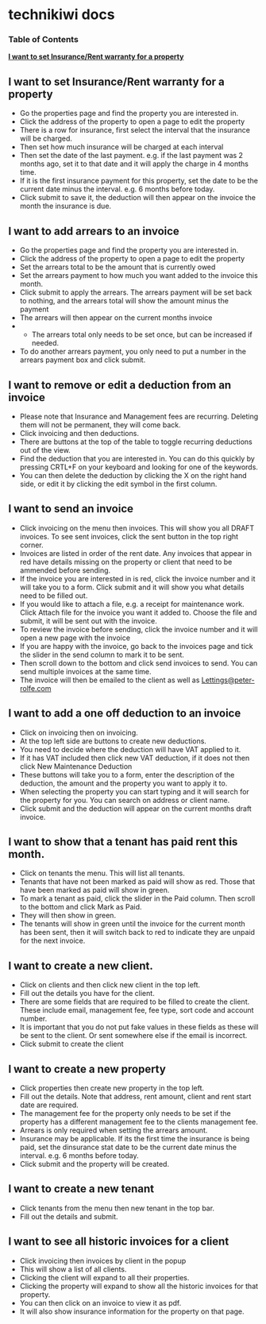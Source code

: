 # technikiwi docs
### Table of Contents
**[I want to set Insurance/Rent warranty for a property](#insurance)**<br>

<a name="insurance"/>

## I want to set Insurance/Rent warranty for a property
+ Go the properties page and find the property you are interested in.
+ Click the address of the property to open a page to edit the property
+ There is a row for insurance, first select the interval that the insurance will be charged.
+ Then set how much insurance will be charged at each interval
+ Then set the date of the last payment. e.g. if the last payment was 2 months ago, set it to that date and it will apply the charge in 4 months time. 
+ If it is the first insurance payment for this property, set the date to be the current date minus the interval. e.g. 6 months before today.
+ Click submit to save it, the deduction will then appear on the invoice the month the insurance is due.

## I want to add arrears to an invoice
+ Go the properties page and find the property you are interested in.
+ Click the address of the property to open a page to edit the property
+ Set the arrears total to be the amount that is currently owed
+ Set the arrears payment to how much you want added to the invoice this month.
+ Click submit to apply the arrears. The arrears payment will be set back to nothing, and the arrears total will show the amount minus the payment
+ The arrears will then appear on the current months invoice
+ + The arrears total only needs to be set once, but can be increased if needed.
+ To do another arrears payment, you only need to put a number in the arrears payment box and click submit.

## I want to remove or edit a deduction from an invoice
+ Please note that Insurance and Management fees are recurring. Deleting them will not be permanent, they will come back.
+ Click invoicing and then deductions.
+ There are buttons at the top of the table to toggle recurring deductions out of the view.
+ Find the deduction that you are interested in. You can do this quickly by pressing CRTL+F on your keyboard and looking for one of the keywords.
+ You can then delete the deduction by clicking the X on the right hand side, or edit it by clicking the edit symbol in the first column.

## I want to send an invoice
+ Click invoicing on the menu then invoices. This will show you all DRAFT invoices. To see sent invoices, click the sent button in the top right corner.
+ Invoices are listed in order of the rent date. Any invoices that appear in red have details missing on the property or client that need to be ammended before sending.
+ If the invoice you are interested in is red, click the invoice number and it will take you to a form. Click submit and it will show you what details need to be filled out.
+ If you would like to attach a file, e.g. a receipt for maintenance work. Click Attach file for the invoice you want it added to. Choose the file and submit, it will be sent out with the invoice.
+ To review the invoice before sending, click the invoice number and it will open a new page with the invoice
+ If you are happy with the invoice, go back to the invoices page and tick the slider in the send column to mark it to be sent.
+ Then scroll down to the bottom and click send invoices to send. You can send multiple invoices at the same time.
+ The invoice will then be emailed to the client as well as Lettings@peter-rolfe.com

## I want to add a one off deduction to an invoice
+ Click on invoicing then on invoicing. 
+ At the top left side are buttons to create new deductions.
+ You need to decide where the deduction will have VAT applied to it.
+ If it has VAT included then click new VAT deduction, if it does not then click New Maintenance Deduction
+ These buttons will take you to a form, enter the description of the deduction, the amount and the property you want to apply it to.
+ When selecting the property you can start typing and it will search for the property for you. You can search on address or client name.
+ Click submit and the deduction will appear on the current months draft invoice.

## I want to show that a tenant has paid rent this month.
+ Click on tenants the menu. This will list all tenants.
+ Tenants that have not been marked as paid will show as red. Those that have been marked as paid will show in green.
+ To mark a tenant as paid, click the slider in the Paid column. Then scroll to the bottom and click Mark as Paid.
+ They will then show in green.
+ The tenants will show in green until the invoice for the current month has been sent, then it will switch back to red to indicate they are unpaid for the next invoice.

## I want to create a new client.
+ Click on clients and then click new client in the top left.
+ Fill out the details you have for the client.
+ There are some fields that are required to be filled to create the client. These include email, management fee, fee type, sort code and account number.
+ It is important that you do not put fake values in these fields as these will be sent to the client. Or sent somewhere else if the email is incorrect.
+ Click submit to create the client

## I want to create a new property 
+ Click properties then create new property in the top left.
+ Fill out the details. Note that address, rent amount, client and rent start date are required.
+ The management fee for the property only needs to be set if the property has a different management fee to the clients management fee.
+ Arrears is only required when setting the arrears amount. 
+ Insurance may be applicable. If its the first time the insurance is being paid, set the dinsurance stat date to be the current date minus the interval. e.g. 6 months before today.
+ Click submit and the property will be created.

## I want to create a new tenant
+ Click tenants from the menu then new tenant in the top bar.
+ Fill out the details and submit.

## I want to see all historic invoices for a client
+ Click invoicing then invoices by client in the popup
+ This will show a list of all clients. 
+ Clicking the client will expand to all their properties.
+ Clicking the property will expand to show all the historic invoices for that property.
+ You can then click on an invoice to view it as pdf.
+ It will also show insurance information for the property on that page.
